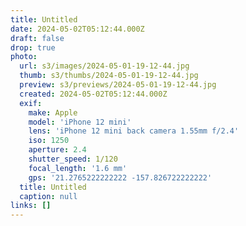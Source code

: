 ```yaml
---
title: Untitled
date: 2024-05-02T05:12:44.000Z
draft: false
drop: true
photo:
  url: s3/images/2024-05-01-19-12-44.jpg
  thumb: s3/thumbs/2024-05-01-19-12-44.jpg
  preview: s3/previews/2024-05-01-19-12-44.jpg
  created: 2024-05-02T05:12:44.000Z
  exif:
    make: Apple
    model: 'iPhone 12 mini'
    lens: 'iPhone 12 mini back camera 1.55mm f/2.4'
    iso: 1250
    aperture: 2.4
    shutter_speed: 1/120
    focal_length: '1.6 mm'
    gps: '21.2765222222222 -157.826722222222'
  title: Untitled
  caption: null
links: []
---
```

